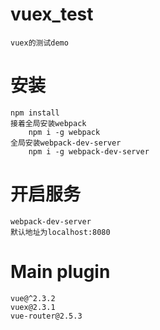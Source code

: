 # vuex_test
    vuex的测试demo
# 安装
    npm install
    接着全局安装webpack
        npm i -g webpack
    全局安装webpack-dev-server
        npm i -g webpack-dev-server
# 开启服务
    webpack-dev-server
    默认地址为localhost:8080
# Main plugin
    vue@^2.3.2
    vuex@2.3.1
    vue-router@2.5.3
